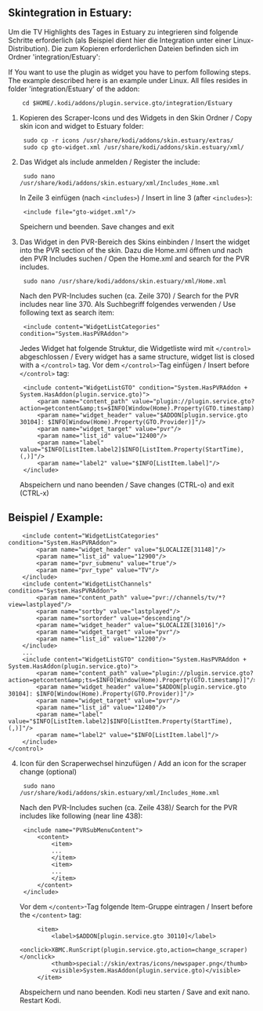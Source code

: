 Skintegration in Estuary:
----------------------------

Um die TV Highlights des Tages in Estuary zu integrieren sind folgende Schritte erforderlich (als Beispiel dient hier die Integration unter einer Linux-Distribution). Die zum Kopieren erforderlichen Dateien befinden sich im Ordner 'integration/Estuary':

If You want to use the plugin as widget you have to perfom following steps. The example described here is an example under Linux. All files resides in folder 'integration/Estuary' of the addon:

        cd $HOME/.kodi/addons/plugin.service.gto/integration/Estuary

1. Kopieren des Scraper-Icons und des Widgets in den Skin Ordner / Copy skin icon and widget to Estuary folder:

        sudo cp -r icons /usr/share/kodi/addons/skin.estuary/extras/
        sudo cp gto-widget.xml /usr/share/kodi/addons/skin.estuary/xml/

2. Das Widget als include anmelden / Register the include:

        sudo nano /usr/share/kodi/addons/skin.estuary/xml/Includes_Home.xml
        
   In Zeile 3 einfügen (nach `<includes>`) / Insert in line 3 (after `<includes>`):
   
        <include file="gto-widget.xml"/>

    Speichern und beenden. Save changes and exit
    
3. Das Widget in den PVR-Bereich des Skins einbinden / Insert the widget into the PVR section of the skin.
   Dazu die Home.xml öffnen und nach den PVR Includes suchen / Open the Home.xml and search for the PVR includes.
   
        sudo nano /usr/share/kodi/addons/skin.estuary/xml/Home.xml
        
    Nach den PVR-Includes suchen (ca. Zeile 370) /  Search for the PVR includes near line 370.
    Als Suchbegriff folgendes verwenden / Use following text as search item: 
   
        <include content="WidgetListCategories" condition="System.HasPVRAddon">
            
    Jedes Widget hat folgende Struktur, die Widgetliste wird mit `</control>` abgeschlossen / Every widget has a same structure, widget list is closed with a `</control>` tag.
    Vor dem `</control>`-Tag einfügen / Insert before `</control>` tag:
     
        <include content="WidgetListGTO" condition="System.HasPVRAddon + System.HasAddon(plugin.service.gto)">
            <param name="content_path" value="plugin://plugin.service.gto?action=getcontent&amp;ts=$INFO[Window(Home).Property(GTO.timestamp)]"/>
            <param name="widget_header" value="$ADDON[plugin.service.gto 30104]: $INFO[Window(Home).Property(GTO.Provider)]"/>
            <param name="widget_target" value="pvr"/>
            <param name="list_id" value="12400"/>
            <param name="label" value="$INFO[ListItem.label2]$INFO[ListItem.Property(StartTime), (,)]"/>
            <param name="label2" value="$INFO[ListItem.label]"/>
        </include>
        
    Abspeichern und nano beenden / Save changes (CTRL-o) and exit (CTRL-x)

Beispiel / Example:
-------------------

        <include content="WidgetListCategories" condition="System.HasPVRAddon">
            <param name="widget_header" value="$LOCALIZE[31148]"/>
            <param name="list_id" value="12900"/>
            <param name="pvr_submenu" value="true"/>
            <param name="pvr_type" value="TV"/>
        </include>
        <include content="WidgetListChannels" condition="System.HasPVRAddon">
            <param name="content_path" value="pvr://channels/tv/*?view=lastplayed"/>
            <param name="sortby" value="lastplayed"/>
            <param name="sortorder" value="descending"/>
            <param name="widget_header" value="$LOCALIZE[31016]"/>
            <param name="widget_target" value="pvr"/>
            <param name="list_id" value="12200"/>
        </include>
        ...
        <include content="WidgetListGTO" condition="System.HasPVRAddon + System.HasAddon(plugin.service.gto)">
            <param name="content_path" value="plugin://plugin.service.gto?action=getcontent&amp;ts=$INFO[Window(Home).Property(GTO.timestamp)]"/>
            <param name="widget_header" value="$ADDON[plugin.service.gto 30104]: $INFO[Window(Home).Property(GTO.Provider)]"/>
            <param name="widget_target" value="pvr"/>
            <param name="list_id" value="12400"/>
            <param name="label" value="$INFO[ListItem.label2]$INFO[ListItem.Property(StartTime), (,)]"/>
            <param name="label2" value="$INFO[ListItem.label]"/>
        </include>
    </control>
    
4. Icon für den Scraperwechsel hinzufügen / Add an icon for the scraper change (optional)

        sudo nano /usr/share/kodi/addons/skin.estuary/xml/Includes_Home.xml
        
    Nach den PVR-Includes suchen (ca. Zeile 438)/ Search for the PVR includes like following (near line 438):
    
        <include name="PVRSubMenuContent">
            <content>
                <item>
                ...
                </item>
                <item>
                ...
                </item>
            </content>
        </include>
        
    Vor dem `</content>`-Tag folgende Item-Gruppe eintragen / Insert before the `</content>` tag:
    
			<item>
                <label>$ADDON[plugin.service.gto 30110]</label>
                <onclick>XBMC.RunScript(plugin.service.gto,action=change_scraper)</onclick>
                <thumb>special://skin/extras/icons/newspaper.png</thumb>
                <visible>System.HasAddon(plugin.service.gto)</visible>
			</item>
			
    Abspeichern und nano beenden. Kodi neu starten / Save and exit nano. Restart Kodi.
    
        
        

        
